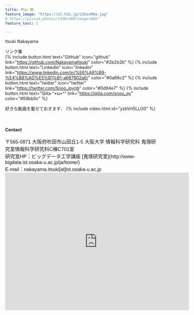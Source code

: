 ```yaml
---
title: 中山 樹 
feature_image: "https://ul.h3z.jp/i3GsvR9a.jpg"
# https://picsum.photos/1300/400?image=989"
feature_text: |

---
```


Itsuki Nakayama

リンク集<br>
{% include button.html text="GitHub" icon="github" link="https://github.com/NakayamaItsuki" color="#2b2b2b" %} {% include button.html text="LinkedIn" icon="linkedin" link="https://www.linkedin.com/in/%E6%A8%B9-%E4%B8%AD%E5%B1%B1-a687902a6/" color="#0a66c2" %} {% include button.html text="twitter" icon="twitter" link="https://twitter.com/Snoo_ipynb" color="#0d94e7" %} {% include button.html text="Qiita ^•ω•^" link="https://qiita.com/snoo_py" color="#59bb0c" %}

好きな動画を載せておきます．
{% include video.html id="yzbVrl5LLG0" %}


<!-- {% include map.html id="ChIJU6aW22D7AGARdZlaGrKKI0g" %} -->

<br>
<h4> Contact </h4>

<span style="font-family: Noto Sans JP, sans-serif; font-size: 16px;">
〒565-0871 大阪府吹田市山田丘1-5 大阪大学 情報科学研究科 鬼塚研究室情報科学研究科C棟C701室<br>
研究室HP：ビッグデータ工学講座 [鬼塚研究室](http://www-bigdata.ist.osaka-u.ac.jp/ja/home/)<br>
E-mail：nakayama.itsuki[at]ist.osaka-u.ac.jp
</span>


<iframe src="https://www.google.com/maps/embed?pb=!1m18!1m12!1m3!1d1637.7550630560213!2d135.52119939346798!3d34.81826449356756!2m3!1f0!2f0!3f0!3m2!1i1024!2i768!4f13.1!3m3!1m2!1s0x6000fb60db96a653%3A0x48238ab21a5a9975!2z5aSn6Ziq5aSn5a2m5aSn5a2m6Zmi5oOF5aCx56eR5a2m56CU56m256eR!5e0!3m2!1sja!2sjp!4v1711819866455!5m2!1sja!2sjp" width="600" height="450" style="border:0;" allowfullscreen="" loading="lazy" referrerpolicy="no-referrer-when-downgrade"></iframe>
